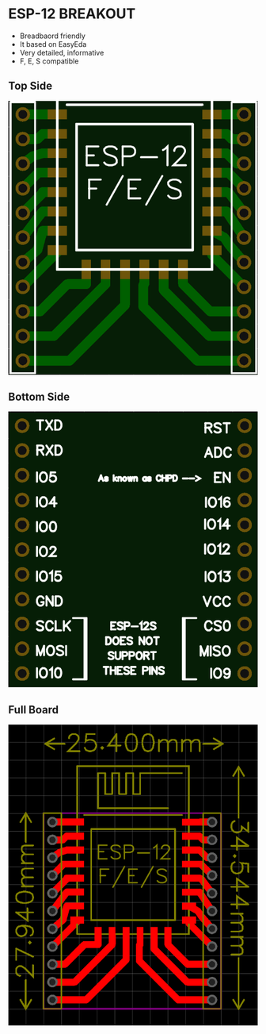 # ESP-12 BREAKOUT

* Breadbaord friendly
* It based on EasyEda
* Very detailed, informative
* F, E, S compatible

## Top Side
![alt text](top.png)

## Bottom Side
![alt text](bottom.png)

## Full Board
![alt text](pcb.png)